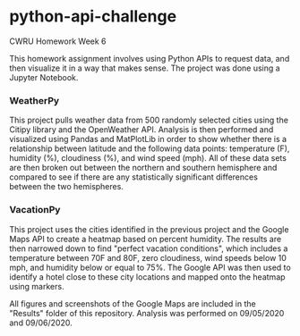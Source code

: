 # python-api-challenge
CWRU Homework Week 6

This homework assignment involves using Python APIs to request data, and then visualize it in a way that makes sense. The project was done using a Jupyter Notebook.

### WeatherPy
This project pulls weather data from 500 randomly selected cities using the Citipy library and the OpenWeather API. Analysis is then performed and visualized using Pandas and MatPlotLib in order to show whether there is a relationship between latitude and the following data points: temperature (F), humidity (%), cloudiness (%), and wind speed (mph). All of these data sets are then broken out between the northern and southern hemisphere and compared to see if there are any statistically significant differences between the two hemispheres.

### VacationPy
This project uses the cities identified in the previous project and the Google Maps API to create a heatmap based on percent humidity. The results are then narrowed down to find "perfect vacation conditions", which includes a temperature between 70F and 80F, zero cloudiness, wind speeds below 10 mph, and humidity below or equal to 75%. The Google API was then used to identify a hotel close to these city locations and mapped onto the heatmap using markers.

All figures and screenshots of the Google Maps are included in the "Results" folder of this repository. Analysis was performed on 09/05/2020 and 09/06/2020.
